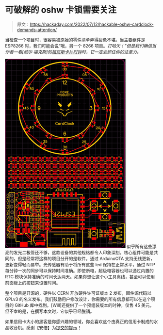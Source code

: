 # 可破解的 oshw 卡锁需要关注

> 原文：<https://hackaday.com/2022/07/12/hackable-oshw-cardclock-demands-attention/>

当检查一个项目时，很容易被原始的零件清单弄得疲惫不堪。当主要组件是 ESP8266 时，我们可能会说“哦，另一个 8266 项目。*打哈欠！”但是我们确信当你看一看[威尔·福克斯]的[福克斯卡片时钟](https://github.com/foxieproducts/cardclock)时，它一定会抓住你的注意力。*

[![](img/d1a4c5ed8ea760070623753064b65369.png)](https://hackaday.com/wp-content/uploads/2022/07/front.png) 似乎所有这些漂亮的发光二极管还不够，这款设备的其他规格都令人印象深刻。核心组件可能是共同的，但是经常将这样的项目分开的是软件。通过 ArduinoOTA 支持无线更新，更新变得轻而易举。光传感器有助于将所有这些 led 保持在正常水平，通过 NTP 每分钟一次的同步可以保持时间准确。即使断电，超级电容器也可以通过内置的 RTC 模块保持准确的时间长达两天。如果你想让这个小工具离线，甚至可以使用前面板上的按钮来设置时间。

整个项目是开源的，硬件以 CERN 开放硬件许可证版本 2 发布，固件源代码以 GPLv3 的名义发布。我们鼓励用户修改设计，你需要的所有信息都可以在这个项目的 GitHub 库中找到。[Will]还提供了一个预组装版本的时钟，仅售 45 美元，但不幸的是，在撰写本文时，它似乎已经脱销。

如果信用卡大小的黑客是你感兴趣的领域，你会喜欢这个由真正的信用卡制成的水晶收音机。感谢【安倍】为[提交的提示](https://hackaday.com/submit-a-tip/)！